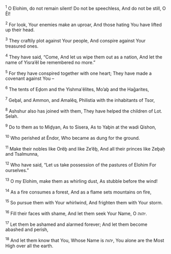 <sup>1</sup> O Elohim, do not remain silent! Do not be speechless, And do not be still, O Ĕl!

<sup>2</sup> For look, Your enemies make an uproar, And those hating You have lifted up their head.

<sup>3</sup> They craftily plot against Your people, And conspire against Your treasured ones.

<sup>4</sup> They have said, “Come, And let us wipe them out as a nation, And let the name of Yisra’ĕl be remembered no more.”

<sup>5</sup> For they have conspired together with one heart; They have made a covenant against You –

<sup>6</sup> The tents of Eḏom and the Yishma‛ĕlites, Mo’aḇ and the Haḡarites,

<sup>7</sup> Geḇal, and Ammon, and Amalĕq, Philistia with the inhabitants of Tsor,

<sup>8</sup> Ashshur also has joined with them, They have helped the children of Lot. Selah.

<sup>9</sup> Do to them as to Miḏyan, As to Sisera, As to Yaḇin at the wadi Qishon,

<sup>10</sup> Who perished at Ĕndor, Who became as dung for the ground.

<sup>11</sup> Make their nobles like Orĕḇ and like Ze’ĕḇ, And all their princes like Zeḇaḥ and Tsalmunna,

<sup>12</sup> Who have said, “Let us take possession of the pastures of Elohim For ourselves.”

<sup>13</sup> O my Elohim, make them as whirling dust, As stubble before the wind!

<sup>14</sup> As a fire consumes a forest, And as a flame sets mountains on fire,

<sup>15</sup> So pursue them with Your whirlwind, And frighten them with Your storm.

<sup>16</sup> Fill their faces with shame, And let them seek Your Name, O יהוה.

<sup>17</sup> Let them be ashamed and alarmed forever; And let them become abashed and perish,

<sup>18</sup> And let them know that You, Whose Name is יהוה, You alone are the Most High over all the earth.

